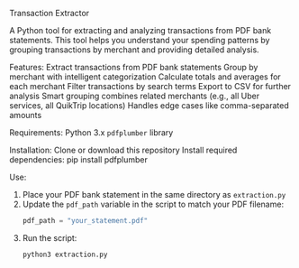 Transaction Extractor

A Python tool for extracting and analyzing transactions from PDF bank statements. This tool helps you understand your spending patterns by grouping transactions by merchant and providing detailed analysis.

Features:
    Extract transactions from PDF bank statements
    Group by merchant with intelligent categorization
    Calculate totals and averages for each merchant
    Filter transactions by search terms
    Export to CSV for further analysis
    Smart grouping combines related merchants (e.g., all Uber services, all QuikTrip locations)
    Handles edge cases like comma-separated amounts

Requirements:
    Python 3.x
    `pdfplumber` library

Installation:
    Clone or download this repository
    Install required dependencies:
        pip install pdfplumber

Use: 
1. Place your PDF bank statement in the same directory as `extraction.py`
2. Update the `pdf_path` variable in the script to match your PDF filename:
   ```python
   pdf_path = "your_statement.pdf"
   ```
3. Run the script:
   ```bash
   python3 extraction.py
   ```

